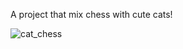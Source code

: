 A project that mix chess with cute cats!








![cat_chess](https://github.com/user-attachments/assets/7510a4c1-b7fa-4306-bed2-852af0f87506)
